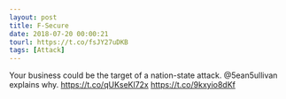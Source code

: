 ```yaml
---
layout: post
title: F-Secure
date: 2018-07-20 00:00:21
tourl: https://t.co/fsJY27uDKB
tags: [Attack]
---
```

Your business could be the target of a nation-state attack. @5ean5ullivan explains why.
https://t.co/qUKseKl72x https://t.co/9kxyio8dKf